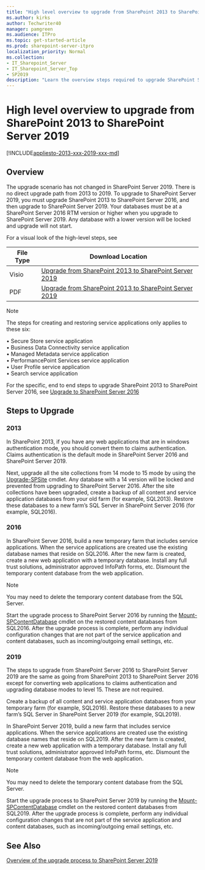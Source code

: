 ```yaml
---
title: "High level overview to upgrade from SharePoint 2013 to SharePoint Server 2019"
ms.author: kirks
author: Techwriter40
manager: pamgreen
ms.audience: ITPro
ms.topic: get-started-article
ms.prod: sharepoint-server-itpro
localization_priority: Normal
ms.collection:
- IT_Sharepoint_Server
- IT_Sharepoint_Server_Top
- SP2019
description: "Learn the overview steps required to upgrade SharePoint Server 2013 environment to SharePoint Server 2019."
---
```


# High level overview to upgrade from SharePoint 2013 to SharePoint Server 2019

[!INCLUDE[appliesto-2013-xxx-2019-xxx-md](../includes/appliesto-2013-xxx-2019-xxx-md.md)]

## Overview
<a name="Overview"> </a>

The upgrade scenario has not changed in SharePoint Server 2019. There is no direct upgrade path from 2013 to 2019. To upgrade to SharePoint Server 2019, you must upgrade SharePoint 2013 to SharePoint Server 2016, and then upgrade to SharePoint Server 2019.  Your databases must be at a SharePoint Server 2016 RTM version or higher when you upgrade to SharePoint Server 2019. Any database with a lower version will be locked and upgrade will not start. 

For a visual look of the high-level steps, see



|**File Type**  |**Download Location**  |
|---------|---------|
|Visio    |  [Upgrade from SharePoint 2013 to SharePoint Server 2019](http://download.microsoft.com/download/9/3/D/93DAA2C7-E11B-42B6-A405-B937CEDFC527/Upgrade2013to2019.vsdx)        |
|PDF     |  [Upgrade from SharePoint 2013 to SharePoint Server 2019](http://download.microsoft.com/download/9/3/D/93DAA2C7-E11B-42B6-A405-B937CEDFC527/Upgrade2013to2019.pdf)       |


>[!NOTE]
>The steps for creating and restoring service applications only applies to these six: 

•	Secure Store service application<br/> 
•	Business Data Connectivity service application<br/> 
•	Managed Metadata service application<br/> 
•	PerformancePoint Services service application<br/> 
•	User Profile service application<br/>
•	Search service application

For the specific, end to end steps to upgrade SharePoint 2013 to SharePoint Server 2016, see [Upgrade to SharePoint Server 2016](/SharePoint/upgrade-and-update/upgrade-to-sharepoint-server-2016)

## Steps to Upgrade

### 2013

In SharePoint 2013, if you have any web applications that are in windows authentication mode, you should convert them to claims authentication. Claims authentication is the default mode in SharePoint Server 2016 and SharePoint Server 2019.

Next, upgrade all the site collections from 14 mode to 15 mode by using the [Upgrade-SPSite](/powershell/module/sharepoint-server/upgrade-spsite?view=sharepoint-ps) cmdlet.  Any database with a 14 version will be locked and prevented from upgrading to SharePoint Server 2016.  After the site collections have been upgraded, create a backup of all content and service application databases from your old farm (for example, SQL2013).  Restore these databases to a new farm’s SQL Server in SharePoint Server 2016 (for example, SQL2016).

### 2016

In SharePoint Server 2016, build a new temporary farm that includes service applications. When the service applications are created use the existing database names that reside on SQL2016.  After the new farm is created, create a new web application with a temporary database.  Install any full trust solutions, administrator approved InfoPath forms, etc.  Dismount the temporary content database from the web application.

>[!NOTE]
>You may need to delete the temporary content database from the SQL Server.

Start the upgrade process to SharePoint Server 2016 by running the [Mount-SPContentDatabase](/powershell/module/sharepoint-server/mount-spcontentdatabase?view=sharepoint-ps) cmdlet on the restored content databases from SQL2016.  After the upgrade process is complete, perform any individual configuration changes that are not part of the service application and content databases, such as incoming/outgoing email settings, etc.

### 2019

The steps to upgrade from SharePoint Server 2016 to SharePoint Server 2019 are the same as going from SharePoint 2013 to SharePoint Server 2016 except for converting web applications to claims authentication and upgrading database modes to level 15. These are not required.

Create a backup of all content and service application databases from your temporary farm (for example, SQL2016).  Restore these databases to a new farm’s SQL Server in SharePoint Server 2019 (for example, SQL2019).

In SharePoint Server 2019, build a new farm that includes service applications. When the service applications are created use the existing database names that reside on SQL2019.  After the new farm is created, create a new web application with a temporary database.  Install any full trust solutions, administrator approved InfoPath forms, etc.  Dismount the temporary content database from the web application.

>[!NOTE]
>You may need to delete the temporary content database from the SQL Server.

Start the upgrade process to SharePoint Server 2019 by running the [Mount-SPContentDatabase](/powershell/module/sharepoint-server/mount-spcontentdatabase?view=sharepoint-ps) cmdlet on the restored content databases from SQL2019.  After the upgrade process is complete, perform any individual configuration changes that are not part of the service application and content databases, such as incoming/outgoing email settings, etc.

## See Also

[Overview of the upgrade process to SharePoint Server 2019](overview-of-the-upgrade-process-2019.md)
